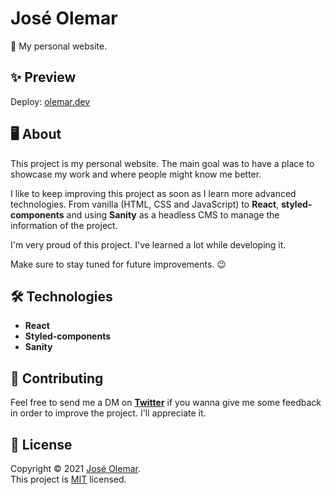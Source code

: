 # José Olemar

📌 My personal website.

## ✨ Preview

Deploy: [olemar.dev](https://olemar.vercel.app/)
## 🖥 About

This project is my personal website. The main goal was to have a place to showcase my work and where people might know me better.

I like to keep improving this project as soon as I learn more advanced technologies.
From vanilla (HTML, CSS and JavaScript) to **React**, **styled-components** and using **Sanity** as a headless CMS to manage the information of the project.

I'm very proud of this project. I've learned a lot while developing it.

Make sure to stay tuned for future improvements. 😉

## 🛠 Technologies

- **React**
- **Styled-components**
- **Sanity**

## 🤝 Contributing

Feel free to send me a DM on **[Twitter](https://twitter.com/Joseluisolemar)** if you wanna give me some feedback in order to improve the project. I'll appreciate it.

## 📃 License

Copyright © 2021 [José Olemar](https://github.com/JL-OLEMAR/).<br />
This project is [MIT](https://github.com/JL-OLEMAR/olemar.dev/blob/master/LICENSE) licensed.
